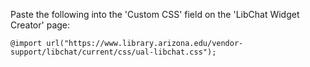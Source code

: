 Paste the following into the 'Custom CSS' field on the 'LibChat Widget Creator' page:

```
@import url("https://www.library.arizona.edu/vendor-support/libchat/current/css/ual-libchat.css");
```
